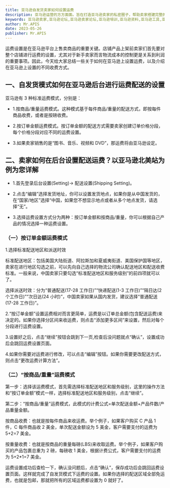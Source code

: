 ```yaml
---
title: 亚马逊自发货卖家如何设置运费
description: 亚马逊运营的方方面面。旨在打造亚马逊卖家的私密圈子，帮助卖家搭建完整的企业内训体系。
keywords: 亚马逊卖家,亚马逊论坛,亚马逊卖家论坛,亚马逊培训,亚马逊资料,亚马逊工具,亚马逊跨境电商,跨境电商卖家,跨境电商平台,跨境电商培训,跨境电商知识
author: Mr.APIS
date: 2023-05-26
publisher: Mr.APIS
---
```


运费设置是在亚马逊平台上售卖商品的重要关键。店铺产品上架前卖家们首先要对整个店铺进行运费的设置，尤其对于新手卖家而言物流成本的控制更是关系到利润的重要事项。因此，今天给大家总结一些关于如何在亚马逊上设置运费，以及介绍在亚马逊上设置的不同收费方式。

## 一、自发货模式如何在亚马逊后台进行运费配送的设置

亚马逊有 3 种标准运费模式，分别是：

- 1.按商品/重量运费模式。这种模式基于每件商品/重量的配送方式，即按每件商品收费，或者是按磅收费。

- 2.按订单金额运费模式。按订单金额的配送方式需要卖家创建订单价格分段，每个价格分段对应不同的运费设置。

- 3.如果卖家销售的是“图书、音乐、视频和 DVD”，那运费将由亚马逊设定。

## 二、卖家如何在后台设置配送运费？以亚马逊北美站为例为您详解

- 1.首先登录后台设置(Setting)→ 配送设置(Shipping Setting)。

- 2.点击“编辑”选择发货地址，你可以设置发货地点，如果你是从中国发货的，在“国家/地区”选择“中国，如果您不想显示地点或者从多个地点发货，请选择“无”。

- 3.选择运费设置方式分为两种：按订单金额和按商品/重量，你可以根据自己产品的情况选择一种运费设置。

### （一）按订单金额运费模式

1.选择标准配送地区和派送时效

标准配送地区：包括美国大陆街道、阿拉斯加和夏威夷街道、美国保护国等地区，卖家在进行地区勾选之前，可以先向自己选择的物流公司确认配送地区和配送收费标准。一般来说，中国卖家只要勾选“标准配送地区和服务级别”的前四项就可以了。

选择派送时效：分为“普通配送(17-28 工作日)”“快递配送(1-3 工作日)”“隔日达(2 个工作日)”“次日达(24 小时)”，中国卖家如果从国内发货，建议选择“普通配送(17-28 工作日)”。

2.“按订单金额”设置运费相对而言更简单，运费是以订单总金额(包含配送运费)来决定的。如果你选择分区间来收运费，则点击“添加更多区间”来设置，然后对每个分段进行运费设置。

3.设置好之后，点击“继续”按钮会跳到下一页,检查后没问题就点“确认”，设置成功后会跳回运费设置页面。

4.如果你需要对运费进行修改，可以点击“编辑”按钮。如果你需要更改配送方式，则点击“更改运费计算方法”。

### （二）“按商品/重量”运费模式

第一步：选择该运费模式，首先需选择标准配送地区和服务级别，这里的操作方法和“按订单金额”模式一样，选择标准配送地区和服务级别，点击“继续”。

第二步：“按商品/重量”运费模式，此模式的计费公式=单次配送金额+产品件数/产品重量金额。

按商品收费：也就是按每件商品来收运费。举个例子，如果客户购买 C 产品 1 件，C 每件商品收 2 美金，单次配送金额设为 5 美金，客户需要支付的运费为 5+2=7 美金。

按重量收费：也就是按商品的重量每磅(LBS)来收取运费。举个例子，如果客户购买的产品包裹总重为 2 磅，每磅收 1 美金，根据计费公式，客户需要支付的运费为 5+2\*1=7 美金。

运费设置成功后查检一下，确认没问题后，点击“确认”，保存成功后会跳回运费设置页面。这样就完成了自发货模式下运费的设置。如果你选择的配送区域全部免运费，也就是包邮，那就把所有的区域运费都设置为 0 就好了。
